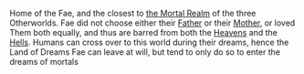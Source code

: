 Home of the Fae, and the closest to [the Mortal Realm](../The%20Mortal%20Realm.md) of the three Otherworlds.
Fae did not choose either their [Father](../Religion/Deities/The%20Father%20Above.md) or their [Mother](../Religion/Deities/The%20Mother%20Below.md), or loved Them both equally, and thus are barred from both the [Heavens](The%High%Heavens.md) and the [Hells](The%Harrowing%Hells.md).
Humans can cross over to this world during their dreams, hence the Land of Dreams
Fae can leave at will, but tend to only do so to enter the dreams of mortals